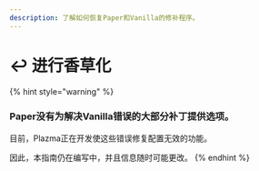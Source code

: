 ```yaml
---
description: 了解如何恢复Paper和Vanilla的修补程序。
---
```


# ↩️ 进行香草化

{% hint style="warning" %}

### Paper没有为解决Vanilla错误的大部分补丁提供选项。

目前，Plazma正在开发使这些错误修复配置无效的功能。

因此，本指南仍在编写中，并且信息随时可能更改。
{% endhint %}
